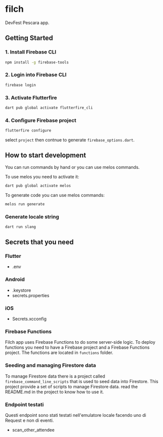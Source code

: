 # filch

DevFest Pescara app.

## Getting Started

### 1. Install Firebase CLI

```bash
npm install -g firebase-tools
```

### 2. Login into Firebase CLI
    
```bash
firebase login
```

### 3. Activate Flutterfire

```bash
dart pub global activate flutterfire_cli
```
### 4. Configure Firebase project
    
```bash
flutterfire configure
```
select `project` then contnue to generate `firebase_options.dart`.


## How to start development

You can run commands by hand or you can use melos commands.

To use melos you need to activate it:

```bash
dart pub global activate melos
```

To generate code you can use melos commands:

```bash
melos run generate
```

### Generate locale string
    
```bash
dart run slang
```
## Secrets that you need

### Flutter
- .env 

### Android
- .keystore
- secrets.properties

### iOS
- Secrets.xcconfig


### Firebase Functions
Filch app uses Firebase Functions to do some server-side logic. To deploy functions you need to have a Firebase project and a Firebase Functions project.
The functions are located in `functions` folder.

### Seeding and managing Firestore data
To manage Firestore data there is a project called `firebase_command_line_scripts` that is used to seed data into Firestore.
This project provide a set of scripts to manage Firestore data.
read the README.md in the project to know how to use it.

### Endpoint testati
Questi endpoint sono stati testati nell'emulatore locale facendo uno di Request e non di eventi.

- scan_other_attendee